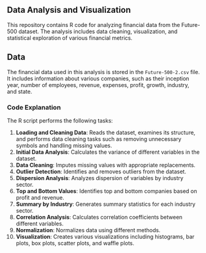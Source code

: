 ## Data Analysis and Visualization

This repository contains R code for analyzing financial data from the Future-500 dataset. The analysis includes data cleaning, visualization, and statistical exploration of various financial metrics.

## Data

The financial data used in this analysis is stored in the `Future-500-2.csv` file. It includes information about various companies, such as their inception year, number of employees, revenue, expenses, profit, growth, industry, and state.

### Code Explanation

The R script performs the following tasks:

1. **Loading and Cleaning Data**: Reads the dataset, examines its structure, and performs data cleaning tasks such as removing unnecessary symbols and handling missing values.
2. **Initial Data Analysis**: Calculates the variance of different variables in the dataset.
3. **Data Cleaning**: Imputes missing values with appropriate replacements.
4. **Outlier Detection**: Identifies and removes outliers from the dataset.
5. **Dispersion Analysis**: Analyzes dispersion of variables by industry sector.
6. **Top and Bottom Values**: Identifies top and bottom companies based on profit and revenue.
7. **Summary by Industry**: Generates summary statistics for each industry sector.
8. **Correlation Analysis**: Calculates correlation coefficients between different variables.
9. **Normalization**: Normalizes data using different methods.
10. **Visualization**: Creates various visualizations including histograms, bar plots, box plots, scatter plots, and waffle plots.
